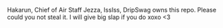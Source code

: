 Hakarun, Chief of Air Staff Jezza, IssIss, DripSwag owns this repo. Please could you not steal it. I will give big slap if you do xoxo <3
